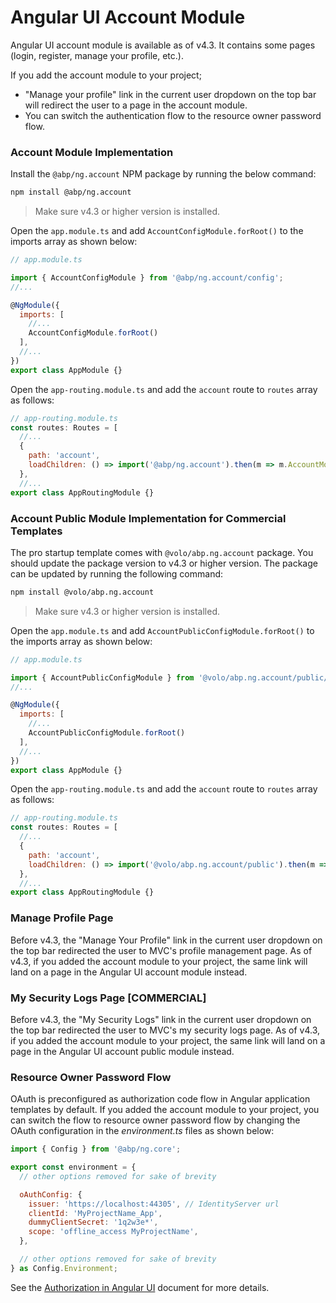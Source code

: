 # Angular UI Account Module

Angular UI account module is available as of v4.3. It contains some pages (login, register, manage your profile, etc.).

If you add the account module to your project;

- "Manage your profile" link in the current user dropdown on the top bar will redirect the user to a page in the account module.
- You can switch the authentication flow to the resource owner password flow.


### Account Module Implementation

Install the `@abp/ng.account` NPM package by running the below command:

```bash
npm install @abp/ng.account
```

> Make sure v4.3 or higher version is installed.

Open the `app.module.ts` and add `AccountConfigModule.forRoot()` to the imports array as shown below:

```js
// app.module.ts

import { AccountConfigModule } from '@abp/ng.account/config';
//...

@NgModule({
  imports: [
    //...
    AccountConfigModule.forRoot()
  ],
  //...
})
export class AppModule {}
```

Open the `app-routing.module.ts` and add the `account` route to `routes` array as follows:

```js
// app-routing.module.ts
const routes: Routes = [
  //...
  {
    path: 'account',
    loadChildren: () => import('@abp/ng.account').then(m => m.AccountModule.forLazy()),
  },
  //...
export class AppRoutingModule {}
```

### Account Public Module Implementation for Commercial Templates

The pro startup template comes with `@volo/abp.ng.account` package. You should update the package version to v4.3 or higher version. The package can be updated by running the following command:

```bash
npm install @volo/abp.ng.account
```
> Make sure v4.3 or higher version is installed.

Open the `app.module.ts` and add `AccountPublicConfigModule.forRoot()` to the imports array as shown below:

```js
// app.module.ts

import { AccountPublicConfigModule } from '@volo/abp.ng.account/public/config';
//...

@NgModule({
  imports: [
    //...
    AccountPublicConfigModule.forRoot()
  ],
  //...
})
export class AppModule {}
```

Open the `app-routing.module.ts` and add the `account` route to `routes` array as follows:

```js
// app-routing.module.ts
const routes: Routes = [
  //...
  {
    path: 'account',
    loadChildren: () => import('@volo/abp.ng.account/public').then(m => m.AccountPublicModule.forLazy()),
  },
  //...
export class AppRoutingModule {}
```

### Manage Profile Page

Before v4.3, the "Manage Your Profile" link in the current user dropdown on the top bar redirected the user to MVC's profile management page. As of v4.3, if you added the account module to your project, the same link will land on a page in the Angular UI account module instead.

### My Security Logs Page [COMMERCIAL]

Before v4.3, the "My Security Logs" link in the current user dropdown on the top bar redirected the user to MVC's my security logs page. As of v4.3, if you added the account module to your project, the same link will land on a page in the Angular UI account public module instead.

### Resource Owner Password Flow

OAuth is preconfigured as authorization code flow in Angular application templates by default. If you added the account module to your project, you can switch the flow to resource owner password flow by changing the OAuth configuration in the _environment.ts_ files as shown below:

```js
import { Config } from '@abp/ng.core';

export const environment = {
  // other options removed for sake of brevity

  oAuthConfig: {
    issuer: 'https://localhost:44305', // IdentityServer url
    clientId: 'MyProjectName_App',
    dummyClientSecret: '1q2w3e*',
    scope: 'offline_access MyProjectName',
  },

  // other options removed for sake of brevity
} as Config.Environment;
```

See the [Authorization in Angular UI](./Authorization.md) document for more details.
